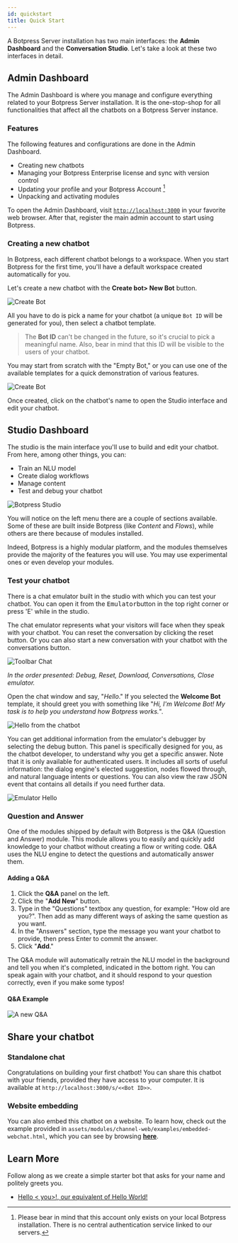 ```yaml
---
id: quickstart
title: Quick Start
---
```


A Botpress Server installation has two main interfaces: the **Admin Dashboard** and the **Conversation Studio**. Let's take a look at these two interfaces in detail.

## Admin Dashboard
The Admin Dashboard is where you manage and configure everything related to your Botpress Server installation. It is the one-stop-shop for all functionalities that affect all the chatbots on a Botpress Server instance.

### Features
The following features and configurations are done in the Admin Dashboard.

- Creating new chatbots
- Managing your Botpress Enterprise license and sync with version control
- Updating your profile and your Botpress Account [^1]
- Unpacking and activating modules
[^1]: Please bear in mind that this account only exists on your local Botpress installation. There is no central authentication service linked to our servers.

To open the Admin Dashboard, visit [`http://localhost:3000`](http://localhost:3000) in your favorite web browser. After that, register the main admin account to start using Botpress.

### Creating a new chatbot
In Botpress, each different chatbot belongs to a workspace. When you start Botpress for the first time, you'll have a default workspace created automatically for you.

Let's create a new chatbot with the **Create bot> New Bot** button.

![Create Bot](assets/workspace_bot.png)

All you have to do is pick a name for your chatbot (a unique `Bot ID` will be generated for you), then select a chatbot template.

> The **Bot ID** can't be changed in the future, so it's crucial to pick a meaningful name. Also, bear in mind that this ID will be visible to the users of your chatbot.

You may start from scratch with the "Empty Bot," or you can use one of the available templates for a quick demonstration of various features.

![Create Bot](assets/create-bot.png)

Once created, click on the chatbot's name to open the Studio interface and edit your chatbot.

## Studio Dashboard

The studio is the main interface you'll use to build and edit your chatbot. From here, among other things, you can:

- Train an NLU model
- Create dialog workflows
- Manage content
- Test and debug your chatbot

![Botpress Studio](assets/studio.png)

You will notice on the left menu there are a couple of sections available. Some of these are built inside Botpress (like _Content_ and _Flows_), while others are there because of modules installed. 

Indeed, Botpress is a highly modular platform, and the modules themselves provide the majority of the features you will use. You may use experimental ones or even develop your modules.

### Test your chatbot
There is a chat emulator built in the studio with which you can test your chatbot. You can open it from the <kbd>Emulator</kbd>button in the top right corner or press 'E' while in the studio.

The chat emulator represents what your visitors will face when they speak with your chatbot. You can reset the conversation by clicking the reset button. Or you can also start a new conversation with your chatbot with the conversations button.

![Toolbar Chat](assets/studio-toolbar.png)

*In the order presented: Debug, Reset, Download, Conversations, Close emulator.*

Open the chat window and say, "_Hello_." If you selected the **Welcome Bot** template, it should greet you with something like "_Hi, I'm Welcome Bot! My task is to help you understand how Botpress works._".

![Hello from the chatbot](assets/flow_page.png)

You can get additional information from the emulator's debugger by selecting the debug button. This panel is specifically designed for you, as the chatbot developer, to understand why you get a specific answer. Note that it is only available for authenticated users. It includes all sorts of useful information: the dialog engine's elected suggestion, nodes flowed through, and natural language intents or questions. You can also view the raw JSON event that contains all details if you need further data.

![Emulator Hello](assets/debugger.png)

### Question and Answer

One of the modules shipped by default with Botpress is the Q&A (Question and Answer) module. This module allows you to easily and quickly add knowledge to your chatbot without creating a flow or writing code. Q&A uses the NLU engine to detect the questions and automatically answer them.

#### Adding a Q&A

1. Click the **Q&A** panel on the left.
2. Click the "**Add New**" button.
3. Type in the "Questions" textbox any question, for example: "How old are you?". Then add as many different ways of asking the same question as you want.
4. In the "Answers" section, type the message you want your chatbot to provide, then press Enter to commit the answer.
5. Click "**Add**."

The Q&A module will automatically retrain the NLU model in the background and tell you when it's completed, indicated in the bottom right. You can speak again with your chatbot, and it should respond to your question correctly, even if you make some typos!

#### Q&A Example

![A new Q&A](assets/newqna.png)

## Share your chatbot

### Standalone chat

Congratulations on building your first chatbot! You can share this chatbot with your friends, provided they have access to your computer. It is available at `http://localhost:3000/s/<<Bot ID>>`.

### Website embedding

You can also embed this chatbot on a website. To learn how, check out the example provided in `assets/modules/channel-web/examples/embedded-webchat.html`, which you can see by browsing [**here**](http://localhost:3000/assets/modules/channel-web/examples/embedded-webchat.html).

## Learn More
Follow along as we create a simple starter bot that asks for your name and politely greets you.

- [Hello < you>!, our equivalent of Hello World!](https://youtu.be/nYFX-P1zFEE)
